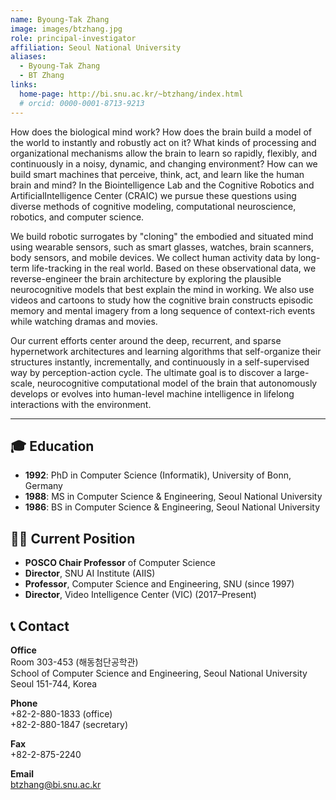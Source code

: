 ```yaml
---
name: Byoung-Tak Zhang
image: images/btzhang.jpg
role: principal-investigator
affiliation: Seoul National University
aliases:
  - Byoung-Tak Zhang
  - BT Zhang
links:
  home-page: http://bi.snu.ac.kr/~btzhang/index.html
  # orcid: 0000-0001-8713-9213
---
```


How does the biological mind work? How does the brain build a model of the world to instantly and robustly act on it? What kinds of processing and organizational mechanisms allow the brain to learn so rapidly, flexibly, and continuously in a noisy, dynamic, and changing environment? How can we build smart machines that perceive, think, act, and learn like the human brain and mind? In the Biointelligence Lab and the Cognitive Robotics and ArtificialIntelligence Center (CRAIC) we pursue these questions using diverse methods of cognitive modeling, computational neuroscience, robotics, and computer science.

We build robotic surrogates by "cloning" the embodied and situated mind using wearable sensors, such as smart glasses, watches, brain scanners, body sensors, and mobile devices. We collect human activity data by long-term life-tracking in the real world. Based on these observational data, we reverse-engineer the brain architecture by exploring the plausible neurocognitive models that best explain the mind in working. We also use videos and cartoons to study how the cognitive brain constructs episodic memory and mental imagery from a long sequence of context-rich events while watching dramas and movies.

Our current efforts center around the deep, recurrent, and sparse hypernetwork architectures and learning algorithms that self-organize their structures instantly, incrementally, and continuously in a self-supervised way by perception-action cycle. The ultimate goal is to discover a large-scale, neurocognitive computational model of the brain that autonomously develops or evolves into human-level machine intelligence in lifelong interactions with the environment.




---

## 🎓 Education

- **1992**: PhD in Computer Science (Informatik), University of Bonn, Germany  
- **1988**: MS in Computer Science & Engineering, Seoul National University  
- **1986**: BS in Computer Science & Engineering, Seoul National University  


## 🧑‍🏫 Current Position

- **POSCO Chair Professor** of Computer Science  
- **Director**, SNU AI Institute (AIIS)  
- **Professor**, Computer Science and Engineering, SNU (since 1997)  
- **Director**, Video Intelligence Center (VIC) (2017–Present)


## 📞 Contact

**Office**  
Room 303-453 (해동첨단공학관)  
School of Computer Science and Engineering, Seoul National University  
Seoul 151-744, Korea

**Phone**  
+82-2-880-1833 (office)  
+82-2-880-1847 (secretary)  

**Fax**  
+82-2-875-2240  

**Email**  
[btzhang@bi.snu.ac.kr](mailto:btzhang@bi.snu.ac.kr)